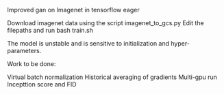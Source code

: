 Improved gan on Imagenet in tensorflow eager

Download imagenet data using the script imagenet_to_gcs.py
Edit the filepaths and run bash train.sh

The model is unstable and is sensitive to initialization and hyper-parameters. 

Work to be done:

Virtual batch normalization
Historical averaging of gradients
Multi-gpu run
Incepttion score and FID
